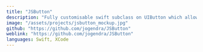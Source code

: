 ```yaml
---
title: "JSButton"
description: "Fully customisable swift subclass on UIButton which allows you to create beautiful buttons without writing any line of code."
image: "/assets/projects/jsbutton_mockup.jpg"
github: "https://github.com/jogendra/JSButton"
weblink: "https://github.com/jogendra/JSButton"
languages: Swift, XCode
---
```

